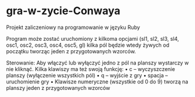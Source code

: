 # gra-w-zycie-Conwaya
Projekt zaliczeniowy na programowanie w języku Ruby

Program może zostać uruchomiony z kilkoma opcjami (sl1, sl2, sl3, sl4, osc1, osc2, osc3,
osc4, osc5, gl) kilka pól będzie wtedy żywych od początku tworząc jeden z przygotowanych
wzorców.

Sterowanie:
Aby włączyć lub wyłączyć jedno z pól na planszy wystarczy w nie kliknąć.
Kilka klawiszy ma też swoją funkcję:
• c – wyczyszczenie planszy (wyłączenie wszystkich pól)
• q – wyjście z gry
• spacja – uruchomienie gry
• Klawisze numeryczne (wszystkie od 0 do 9) tworzą na planszy jeden z przygotowanych wzorców
